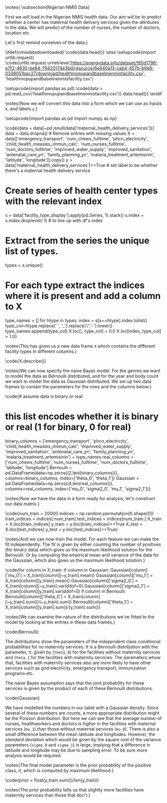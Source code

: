 \notes{
\subsection{Nigerian NMIS Data}

First we will load in the Nigerian NMIS health data. Our aim will be to predict whether a center has maternal health delivery services given the attributes in the data. We will predict of the number of nurses, the number of doctors, location etc.

 Let's first remind ourselves of the data.}

\ifdef{nmisdatadownloaded}
\code{data.head()}
\else
\setupcode{import urllib.request}
\code{urllib.request.urlretrieve('https://energydata.info/dataset/f85d1796-e7f2-4630-be84-79420174e3bd/resource/6e640a13-cab4-457b-b9e6-0336051bac27/download/healthmopupandbaselinenmisfacility.csv', 'healthmopupandbaselinenmisfacility.csv')

\setupcode{import pandas as pd}
\code{data = pd.read_csv('healthmopupandbaselinenmisfacility.csv')}
data.head()}
\endif

\notes{Now we will convert this data into a form which we can use as inputs `X`, and labels `y`.}

\setupcode{import pandas as pd
import numpy as np}

\code{data = data[~pd.isnull(data['maternal_health_delivery_services'])]
data = data.dropna() # Remove entries with missing values
X = data[['emergency_transport',
		  'num_chews_fulltime', 
		  'phcn_electricity',
          'child_health_measles_immun_calc',
          'num_nurses_fulltime',
          'num_doctors_fulltime', 
		  'improved_water_supply', 
		  'improved_sanitation',
          'antenatal_care_yn', 
		  'family_planning_yn',
          'malaria_treatment_artemisinin', 
		  'latitude', 
		  'longitude']].copy()
y = data['maternal_health_delivery_services']==True  # set label to be whether there's a maternal health delivery service

# Create series of health center types with the relevant index
s = data['facility_type_display'].apply(pd.Series, 1).stack() 
s.index = s.index.droplevel(-1) # to line up with df's index

# Extract from the series the unique list of types.
types = s.unique()

# For each type extract the indices where it is present and add a column to X
type_names = []
for htype in types:
    index = s[s==htype].index.tolist()
    type_col=htype.replace(' ', '_').replace('/','-').lower()
    type_names.append(type_col)
    X.loc[:, type_col] = 0.0 
    X.loc[index, type_col] = 1.0}

\notes{This has given us a new data frame `X` which contains the different facility types  in different columns.}

\code{X.describe()}

\notes{We can now specify the naive Bayes model. For the genres we want to model the data as Bernoulli distributed, and for the year and body count we want to model the data as Gaussian distributed. We set up two data frames to contain the parameters for the rows and the columns below.}

\code{# assume data is binary or real.
# this list encodes whether it is binary or real (1 for binary, 0 for real)
binary_columns = ['emergency_transport',
		  'phcn_electricity',
          'child_health_measles_immun_calc',
		  'improved_water_supply', 
		  'improved_sanitation',
          'antenatal_care_yn', 
		  'family_planning_yn',
          'malaria_treatment_artemisinin'] + type_names
real_columns = ['num_chews_fulltime', 
                'num_nurses_fulltime', 
                'num_doctors_fulltime', 
		        'latitude', 
		        'longitude']
Bernoulli = pd.DataFrame(data=np.zeros((2,len(binary_columns))), columns=binary_columns, index=['theta_0', 'theta_1'])
Gaussian = pd.DataFrame(data=np.zeros((4,len(real_columns))), columns=real_columns, index=['mu_0', 'sigma2_0', 'mu_1', 'sigma2_1'])}

\notes{Now we have the data in a form ready for analysis, let's construct our data matrix.}

\code{num_train = 20000
indices = np.random.permutation(X.shape[0])
train_indices = indices[:num_train]
test_indices = indices[num_train:]
X_train = X.iloc[train_indices]
y_train = y.iloc[train_indices]==True
X_test = X.iloc[test_indices]
y_test = y.iloc[test_indices]==True}

\notes{And we can now train the model. For each feature we can make the fit independently. The fit is given by either counting the number of positives (for binary data) which gives us the maximum likelihood solution for the Bernoulli. Or by computing the empirical mean and variance of the data for the Gaussian, which also gives us the maximum likelihood solution.}

\code{for column in X_train:
    if column in Gaussian:
        Gaussian[column]['mu_0'] = X_train[column][~y_train].mean()
        Gaussian[column]['mu_1'] = X_train[column][y_train].mean()
        Gaussian[column]['sigma2_0'] = X_train[column][~y_train].var(ddof=0)
        Gaussian[column]['sigma2_1'] = X_train[column][y_train].var(ddof=0)
    if column in Bernoulli:
        Bernoulli[column]['theta_0'] = X_train[column][~y_train].sum()/(~y_train).sum()
        Bernoulli[column]['theta_1'] = X_train[column][y_train].sum()/(y_train).sum()}

\notes{We can examine the nature of the distributions we've fitted to the model by looking at the entries in these data frames.}

\code{Bernoulli}

The distributions show the parameters of the *independent* class conditional probabilities for no maternity services. It is a Bernoulli distribution with the parameter, $\pi$, given by (`theta_0`) for the facilities without maternity services and `theta_1` for the facilities with maternity services. The parameters whow that, facilities with maternity services also are more likely to have other services such as grid electricity, emergency transport, immunization programs etc. 

The naive Bayes assumption says that the joint probability for these services is given by the product of each of these Bernoulli distributions.

\code{Gaussian}

We have modelled the numbers in our table with a Gaussian density. Since several of these numbers are counts, a more appropriate distribution might be the Poisson distribution. But here we can see that the average number of nurses, healthworkers and doctors is *higher* in the facilities with maternal services (`mu_1`) than those without maternal services (`mu_0`). There is also a small difference between the mean latitude and longitudes. However, the *standard deviation* which would be given by the square root of the variance parameters (`sigma_0` and `sigma_1`) is large, implying that a difference in latitude and longitude may be due to sampling error. To be sure more analysis would be required.

\notes{The final model parameter is the prior probability of the positive class, $\pi$, which is computed by maximum likelihood.}

\code{prior = float(y_train.sum())/len(y_train)}

\notes{The prior probability tells us that slightly more facilities have maternity services than those that don't.}
